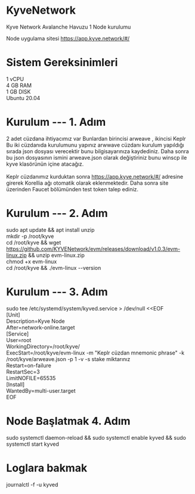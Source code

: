 # KyveNetwork
Kyve Network Avalanche Havuzu 1 Node kurulumu

Node uygulama sitesi https://app.kyve.network/#/ 

# Sistem Gereksinimleri
1 vCPU <br>
4 GB RAM <br>
1 GB DISK <br>
Ubuntu 20.04

# Kurulum --- 1. Adım
2 adet cüzdana ihtiyacımız var Bunlardan birincisi arweave , ikincisi Keplr  <br>
Bu iki cüzdanıda kurulumunu yapınız arwwave cüzdanı kurulum yapıldığı sırada json dosyası verecektir bunu bilgisayarınıza kaydediniz. Daha sonra bu json dosyasının ismini arweave.json olarak değiştiriniz bunu winscp ile kyve klasörünün içine atacağız. <br><br>
Keplr cüzdanımız kurduktan sonra https://app.kyve.network/#/ adresine girerek Korellia ağı otomatik olarak eklenmektedir. Daha sonra site üzerinden Faucet bölümünden test token talep ediniz. 

# Kurulum --- 2. Adım

sudo apt update && apt install unzip<br>
mkdir -p /root/kyve<br>
cd /root/kyve && wget https://github.com/KYVENetwork/evm/releases/download/v1.0.3/evm-linux.zip && unzip evm-linux.zip<br>
chmod +x evm-linux <br>
cd /root/kyve && ./evm-linux --version 

# Kurulum --- 3. Adım

sudo tee /etc/systemd/system/kyved.service > /dev/null <<EOF<br>
[Unit]<br>
Description=Kyve Node<br>
After=network-online.target<br>
[Service]<br>
User=root<br>
WorkingDirectory=/root/kyve/<br>
ExecStart=/root/kyve/evm-linux -m "Keplr cüzdan mnemonic phrase" -k /root/kyve/arweave.json -p 1 -v -s stake miktarınız<br>
Restart=on-failure<br>
RestartSec=3<br>
LimitNOFILE=65535<br>
[Install]<br>
WantedBy=multi-user.target<br>
EOF

# Node Başlatmak 4. Adım
sudo systemctl daemon-reload && sudo systemctl enable kyved && sudo systemctl start kyved  

# Loglara bakmak
journalctl -f -u kyved

